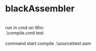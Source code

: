 # blackAssembler
\
run in cmd on Win:\
.\compile.cmd test\
\
command start compile .\source\test.asm